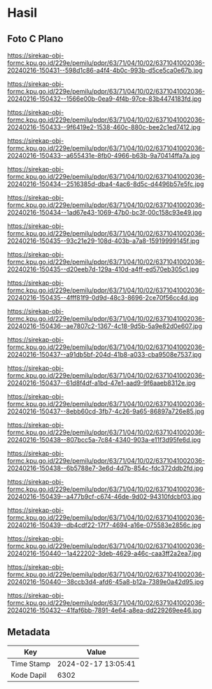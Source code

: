 # Hasil

## Foto C Plano

https://sirekap-obj-formc.kpu.go.id/229e/pemilu/pdpr/63/71/04/10/02/6371041002036-20240216-150431--598d1c86-a4f4-4b0c-993b-d5ce5ca0e67b.jpg

https://sirekap-obj-formc.kpu.go.id/229e/pemilu/pdpr/63/71/04/10/02/6371041002036-20240216-150432--1566e00b-0ea9-4f4b-97ce-83b4474183fd.jpg

https://sirekap-obj-formc.kpu.go.id/229e/pemilu/pdpr/63/71/04/10/02/6371041002036-20240216-150433--9f6419e2-1538-460c-880c-bee2c1ed7412.jpg

https://sirekap-obj-formc.kpu.go.id/229e/pemilu/pdpr/63/71/04/10/02/6371041002036-20240216-150433--a655431e-8fb0-4966-b63b-9a70414ffa7a.jpg

https://sirekap-obj-formc.kpu.go.id/229e/pemilu/pdpr/63/71/04/10/02/6371041002036-20240216-150434--2516385d-dba4-4ac6-8d5c-d4496b57e5fc.jpg

https://sirekap-obj-formc.kpu.go.id/229e/pemilu/pdpr/63/71/04/10/02/6371041002036-20240216-150434--1ad67e43-1069-47b0-bc3f-00c158c93e49.jpg

https://sirekap-obj-formc.kpu.go.id/229e/pemilu/pdpr/63/71/04/10/02/6371041002036-20240216-150435--93c21e29-108d-403b-a7a8-15919999145f.jpg

https://sirekap-obj-formc.kpu.go.id/229e/pemilu/pdpr/63/71/04/10/02/6371041002036-20240216-150435--d20eeb7d-129a-410d-a4ff-ed570eb305c1.jpg

https://sirekap-obj-formc.kpu.go.id/229e/pemilu/pdpr/63/71/04/10/02/6371041002036-20240216-150435--4fff81f9-0d9d-48c3-8696-2ce70f56cc4d.jpg

https://sirekap-obj-formc.kpu.go.id/229e/pemilu/pdpr/63/71/04/10/02/6371041002036-20240216-150436--ae7807c2-1367-4c18-9d5b-5a9e82d0e607.jpg

https://sirekap-obj-formc.kpu.go.id/229e/pemilu/pdpr/63/71/04/10/02/6371041002036-20240216-150437--a91db5bf-204d-41b8-a033-cba9508e7537.jpg

https://sirekap-obj-formc.kpu.go.id/229e/pemilu/pdpr/63/71/04/10/02/6371041002036-20240216-150437--61d8f4df-a1bd-47e1-aad9-9f6aaeb8312e.jpg

https://sirekap-obj-formc.kpu.go.id/229e/pemilu/pdpr/63/71/04/10/02/6371041002036-20240216-150437--8ebb60cd-3fb7-4c26-9a65-86897a726e85.jpg

https://sirekap-obj-formc.kpu.go.id/229e/pemilu/pdpr/63/71/04/10/02/6371041002036-20240216-150438--807bcc5a-7c84-4340-903a-e11f3d95fe6d.jpg

https://sirekap-obj-formc.kpu.go.id/229e/pemilu/pdpr/63/71/04/10/02/6371041002036-20240216-150438--6b5788e7-3e6d-4d7b-854c-fdc372ddb2fd.jpg

https://sirekap-obj-formc.kpu.go.id/229e/pemilu/pdpr/63/71/04/10/02/6371041002036-20240216-150439--a477b9cf-c674-46de-9d02-94310fdcbf03.jpg

https://sirekap-obj-formc.kpu.go.id/229e/pemilu/pdpr/63/71/04/10/02/6371041002036-20240216-150439--db4cdf22-17f7-4694-a16e-075583e2856c.jpg

https://sirekap-obj-formc.kpu.go.id/229e/pemilu/pdpr/63/71/04/10/02/6371041002036-20240216-150440--1a422202-3deb-4629-a46c-caa3ff2a2ea7.jpg

https://sirekap-obj-formc.kpu.go.id/229e/pemilu/pdpr/63/71/04/10/02/6371041002036-20240216-150440--38ccb3d4-afd6-45a8-b12a-7389e0a42d95.jpg

https://sirekap-obj-formc.kpu.go.id/229e/pemilu/pdpr/63/71/04/10/02/6371041002036-20240216-150432--41faf6bb-7891-4e64-a8ea-dd229269ee46.jpg


## Metadata

| Key        | Value               |
| ---------- | ------------------- |
| Time Stamp | 2024-02-17 13:05:41 |
| Kode Dapil | 6302                |



